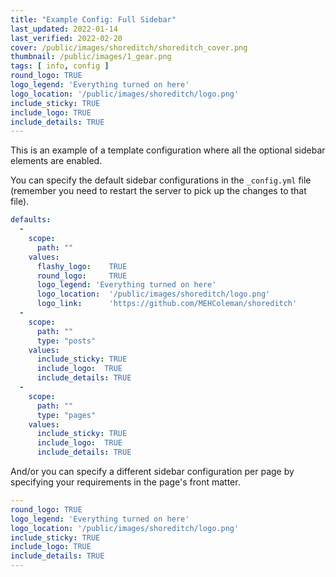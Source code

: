 ```yaml
---
title: "Example Config: Full Sidebar"
last_updated: 2022-01-14
last_verified: 2022-02-20
cover: /public/images/shoreditch/shoreditch_cover.png
thumbnail: /public/images/1_gear.png
tags: [ info, config ]
round_logo: TRUE
logo_legend: 'Everything turned on here'
logo_location: '/public/images/shoreditch/logo.png'
include_sticky: TRUE
include_logo: TRUE
include_details: TRUE
---
```


This is an example of a template configuration where all the optional sidebar
elements are enabled.

You can specify the default sidebar configurations in the `_config.yml` file
(remember you need to restart the server to pick up the changes to that file).

~~~ yaml
defaults:
  -
    scope:
      path: ""
    values:
      flashy_logo:    TRUE
      round_logo:     TRUE
      logo_legend: 'Everything turned on here'
      logo_location:  '/public/images/shoreditch/logo.png'
      logo_link:      'https://github.com/MEHColeman/shoreditch'
  -
    scope:
      path: ""
      type: "posts"
    values:
      include_sticky: TRUE
      include_logo:  TRUE
      include_details: TRUE
  -
    scope:
      path: ""
      type: "pages"
    values:
      include_sticky: TRUE
      include_logo:  TRUE
      include_details: TRUE
~~~

And/or you can specify a different sidebar configuration per page by specifying
your requirements in the page's front matter.

~~~ yaml
---
round_logo: TRUE
logo_legend: 'Everything turned on here'
logo_location: '/public/images/shoreditch/logo.png'
include_sticky: TRUE
include_logo: TRUE
include_details: TRUE
---
~~~
